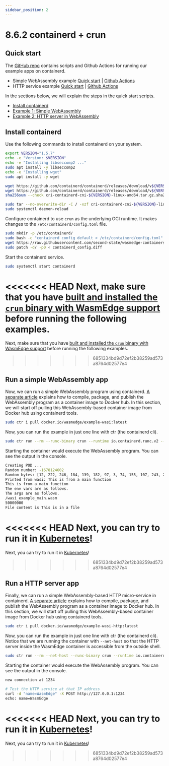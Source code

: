 ```yaml
---
sidebar_position: 2
---
```

# 8.6.2 containerd + crun

## Quick start

The [GitHub repo](https://github.com/second-state/wasmedge-containers-examples/) contains scripts and Github Actions for running our example
apps on containerd.

* Simple WebAssembly example [Quick start](https://github.com/second-state/wasmedge-containers-examples/blob/main/containerd/README.md) | [Github Actions](https://github.com/second-state/wasmedge-containers-examples/blob/main/.github/workflows/containerd.yml)
* HTTP service example [Quick start](https://github.com/second-state/wasmedge-containers-examples/blob/main/containerd/http_server/README.md) | [Github Actions](https://github.com/second-state/wasmedge-containers-examples/blob/main/.github/workflows/containerd-server.yml)

In the sections below, we will explain the steps in the quick start scripts.

* [Install containerd](#install-containerd)
* [Example 1: Simple WebAssembly](#run-a-simple-webassembly-app)
* [Example 2: HTTP server in WebAssembly](#run-a-http-server-app)

## Install containerd

Use the following commands to install containerd on your system.

```bash
export VERSION="1.5.7"
echo -e "Version: $VERSION"
echo -e "Installing libseccomp2 ..."
sudo apt install -y libseccomp2
echo -e "Installing wget"
sudo apt install -y wget

wget https://github.com/containerd/containerd/releases/download/v${VERSION}/cri-containerd-cni-${VERSION}-linux-amd64.tar.gz
wget https://github.com/containerd/containerd/releases/download/v${VERSION}/cri-containerd-cni-${VERSION}-linux-amd64.tar.gz.sha256sum
sha256sum --check cri-containerd-cni-${VERSION}-linux-amd64.tar.gz.sha256sum

sudo tar --no-overwrite-dir -C / -xzf cri-containerd-cni-${VERSION}-linux-amd64.tar.gz
sudo systemctl daemon-reload
```

Configure containerd to use `crun` as the underlying OCI runtime.
It makes changes to the `/etc/containerd/config.toml` file.

```bash
sudo mkdir -p /etc/containerd/
sudo bash -c "containerd config default > /etc/containerd/config.toml"
wget https://raw.githubusercontent.com/second-state/wasmedge-containers-examples/main/containerd/containerd_config.diff
sudo patch -d/ -p0 < containerd_config.diff
```

Start the containerd service.

```bash
sudo systemctl start containerd
```

<<<<<<< HEAD
Next, make sure that you have [built and installed the `crun` binary with WasmEdge support](../oci-runtime/crun.md) before running the following examples.
=======
Next, make sure that you have [built and installed the `crun` binary with WasmEdge support](/docs/develop/deploy/oci-runtime/crun.md) before running the following examples.
>>>>>>> 6851334bd9d72ef2b38259ad573a8764d02577e4

## Run a simple WebAssembly app

Now, we can run a simple WebAssembly program using containerd.
[A separate article](https://github.com/second-state/wasmedge-containers-examples/blob/main/simple_wasi_app.md) explains how to compile, package, and publish the WebAssembly
program as a container image to Docker hub.
In this section, we will start off pulling this WebAssembly-based container
image from Docker hub using containerd tools.

```bash
sudo ctr i pull docker.io/wasmedge/example-wasi:latest
```

Now, you can run the example in just one line with ctr (the containerd cli).

```bash
sudo ctr run --rm --runc-binary crun --runtime io.containerd.runc.v2 --label module.wasm.image/variant=compat-smart docker.io/wasmedge/example-wasi:latest wasm-example /wasi_example_main.wasm 50000000
```

Starting the container would execute the WebAssembly program. You can see the output in the console.

```bash
Creating POD ...
Random number: -1678124602
Random bytes: [12, 222, 246, 184, 139, 182, 97, 3, 74, 155, 107, 243, 20, 164, 175, 250, 60, 9, 98, 25, 244, 92, 224, 233, 221, 196, 112, 97, 151, 155, 19, 204, 54, 136, 171, 93, 204, 129, 177, 163, 187, 52, 33, 32, 63, 104, 128, 20, 204, 60, 40, 183, 236, 220, 130, 41, 74, 181, 103, 178, 43, 231, 92, 211, 219, 47, 223, 137, 70, 70, 132, 96, 208, 126, 142, 0, 133, 166, 112, 63, 126, 164, 122, 49, 94, 80, 26, 110, 124, 114, 108, 90, 62, 250, 195, 19, 189, 203, 175, 189, 236, 112, 203, 230, 104, 130, 150, 39, 113, 240, 17, 252, 115, 42, 12, 185, 62, 145, 161, 3, 37, 161, 195, 138, 232, 39, 235, 222]
Printed from wasi: This is from a main function
This is from a main function
The env vars are as follows.
The args are as follows.
/wasi_example_main.wasm
50000000
File content is This is in a file
```

<<<<<<< HEAD
Next, you can try to run it in [Kubernetes](../kubernetes/kubernetes-containerd-crun.md#a-simple-webassembly-app)!
=======
Next, you can try to run it in [Kubernetes](/docs/develop/deploy/kubernetes/kubernetes-containerd-crun.md#a-simple-webassembly-app)!
>>>>>>> 6851334bd9d72ef2b38259ad573a8764d02577e4

## Run a HTTP server app

Finally, we can run a simple WebAssembly-based HTTP micro-service in containerd.
[A separate article](https://github.com/second-state/wasmedge-containers-examples/blob/main/http_server_wasi_app.md) explains how to compile, package, and publish the WebAssembly
program as a container image to Docker hub.
In this section, we will start off pulling this WebAssembly-based container
image from Docker hub using containerd tools.

```bash
sudo ctr i pull docker.io/wasmedge/example-wasi-http:latest
```

Now, you can run the example in just one line with ctr (the containerd cli). Notice that we are running the container with `--net-host` so that the HTTP server inside the WasmEdge container is accessible from the outside shell.

```bash
sudo ctr run --rm --net-host --runc-binary crun --runtime io.containerd.runc.v2 --label module.wasm.image/variant=compat-smart docker.io/wasmedge/example-wasi-http:latest http-server-example /http_server.wasm
```

Starting the container would execute the WebAssembly program. You can see the output in the console.

```bash
new connection at 1234

# Test the HTTP service at that IP address
curl -d "name=WasmEdge" -X POST http://127.0.0.1:1234
echo: name=WasmEdge
```

<<<<<<< HEAD
Next, you can try to run it in [Kubernetes](../kubernetes/kubernetes-containerd-crun.md#a-webassembly-based-http-service)!
=======
Next, you can try to run it in [Kubernetes](/docs/develop/deploy/kubernetes/kubernetes-containerd-crun.md#a-webassembly-based-http-service)!
>>>>>>> 6851334bd9d72ef2b38259ad573a8764d02577e4
